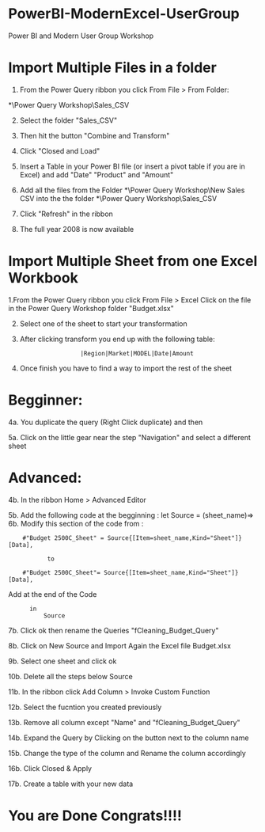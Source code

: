 # PowerBI-ModernExcel-UserGroup
Power BI and Modern User Group Workshop


# Import Multiple Files in a folder

1. From the Power Query ribbon you click From File > From Folder:

*\Power Query Workshop\Sales_CSV

2. Select the folder "Sales_CSV"

3. Then hit the button "Combine and Transform"

4. Click "Closed and Load"

5. Insert a Table in your Power BI file (or insert a pivot table if you are in Excel) and add "Date" "Product" and "Amount" 

6. Add all the files from the Folder *\Power Query Workshop\New Sales CSV into the the folder *\Power Query Workshop\Sales_CSV

7. Click "Refresh" in the ribbon 

8. The full year 2008 is now available



# Import Multiple Sheet from one Excel Workbook


1.From the Power Query ribbon you click From File > Excel
Click on the file  in the Power Query Workshop folder "Budget.xlsx"

2. Select one of the sheet to start your transformation

3. After clicking transform you end up with the following table:

                        |Region|Market|MODEL|Date|Amount

3. Once finish you have to find a way to import the rest of the sheet

# Begginner:

4a. You duplicate the query (Right Click duplicate) and then 

5a. Click on the little gear near the step "Navigation" and select a different sheet


# Advanced:

4b. In the ribbon Home >  Advanced Editor

5b. Add the following code at the begginning : 
                        let
                        Source = (sheet_name)=>
6b. Modify this section of the code from :

        #"Budget 2500C_Sheet" = Source{[Item=sheet_name,Kind="Sheet"]}[Data],
               
               to 
                
        #"Budget 2500C_Sheet"= Source{[Item=sheet_name,Kind="Sheet"]}[Data],

  Add at the end of the Code 

          in 
              Source

7b. Click ok then rename the Queries "fCleaning_Budget_Query"



8b. Click on   New Source and Import Again the Excel file Budget.xlsx

9b. Select one sheet and click ok

10b. Delete all the steps below Source

11b. In the ribbon click Add Column > Invoke Custom Function 

12b. Select the fucntion you created previously

13b. Remove all column except "Name" and  "fCleaning_Budget_Query"

14b. Expand the Query by Clicking on the button next to the column name

15b. Change the type of the column and Rename the column accordingly

16b. Click Closed & Apply

17b. Create a table with your new data

# You are Done Congrats!!!!


